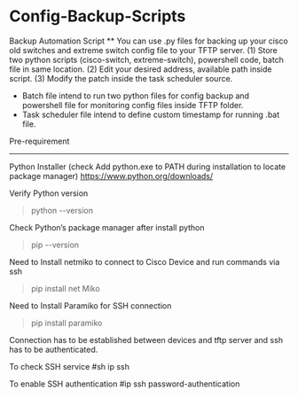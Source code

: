 # Config-Backup-Scripts
Backup Automation Script
**
You can use .py files for backing up your cisco old switches and extreme switch config file to your TFTP server. 
(1) Store two python scripts (cisco-switch, extreme-switch), powershell code, batch file in same location. 
(2) Edit your desired address, available path inside script. 
(3) Modify the patch inside the task scheduler source. 

- Batch file intend to run two python files for config backup and powershell file for monitoring config files inside TFTP folder.
- Task scheduler file intend to define custom timestamp for running .bat file.


Pre-requirement
***
Python Installer (check Add python.exe to PATH during installation to locate package manager)
https://www.python.org/downloads/

Verify Python version
> python --version

Check Python’s package manager after install python
> pip --version 

Need to Install netmiko to connect to Cisco Device and run commands via ssh
> pip install net Miko

Need to Install Paramiko for SSH connection
> pip install paramiko

Connection has to be established between devices and tftp server and ssh has to be authenticated.

To check SSH service
#sh ip ssh

To enable SSH authentication
#ip ssh password-authentication
